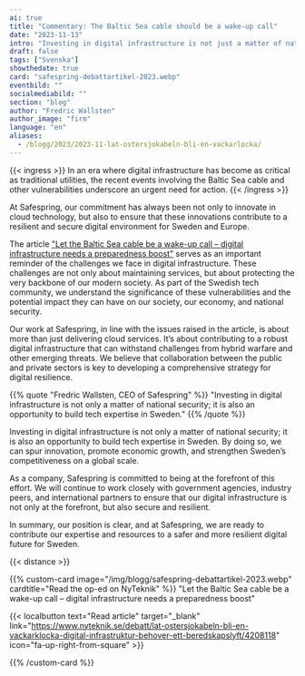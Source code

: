 ```yaml
---
ai: true
title: "Commentary: The Baltic Sea cable should be a wake-up call"
date: "2023-11-13"
intro: "Investing in digital infrastructure is not just a matter of national security; it’s also an opportunity to strengthen tech expertise in Sweden."
draft: false
tags: ["Svenska"]
showthedate: true
card: "safespring-debattartikel-2023.webp"
eventbild: ""
socialmediabild: ""
section: "blog"
author: "Fredric Wallsten"
author_image: "firm"
language: "en"
aliases:
  - /blogg/2023/2023-11-lat-ostersjokabeln-bli-en-vackarlocka/
---
```

{{< ingress >}}
In an era where digital infrastructure has become as critical as traditional utilities, the recent events involving the Baltic Sea cable and other vulnerabilities underscore an urgent need for action.
{{< /ingress >}}

At Safespring, our commitment has always been not only to innovate in cloud technology, but also to ensure that these innovations contribute to a resilient and secure digital environment for Sweden and Europe.

The article ["Let the Baltic Sea cable be a wake-up call – digital infrastructure needs a preparedness boost"](https://www.nyteknik.se/debatt/lat-ostersjokabeln-bli-en-vackarklocka-digital-infrastruktur-behover-ett-beredskapslyft/4208118) serves as an important reminder of the challenges we face in digital infrastructure. These challenges are not only about maintaining services, but about protecting the very backbone of our modern society. As part of the Swedish tech community, we understand the significance of these vulnerabilities and the potential impact they can have on our society, our economy, and national security.

Our work at Safespring, in line with the issues raised in the article, is about more than just delivering cloud services. It’s about contributing to a robust digital infrastructure that can withstand challenges from hybrid warfare and other emerging threats. We believe that collaboration between the public and private sectors is key to developing a comprehensive strategy for digital resilience.

{{% quote "Fredric Wallsten, CEO of Safespring" %}}
"Investing in digital infrastructure is not only a matter of national security; it is also an opportunity to build tech expertise in Sweden."
{{% /quote %}}

Investing in digital infrastructure is not only a matter of national security; it is also an opportunity to build tech expertise in Sweden. By doing so, we can spur innovation, promote economic growth, and strengthen Sweden’s competitiveness on a global scale.

As a company, Safespring is committed to being at the forefront of this effort. We will continue to work closely with government agencies, industry peers, and international partners to ensure that our digital infrastructure is not only at the forefront, but also secure and resilient.

In summary, our position is clear, and at Safespring, we are ready to contribute our expertise and resources to a safer and more resilient digital future for Sweden.

{{< distance >}}

{{% custom-card image="/img/blogg/safespring-debattartikel-2023.webp" cardtitle="Read the op-ed on NyTeknik" %}}
"Let the Baltic Sea cable be a wake-up call – digital infrastructure needs a preparedness boost"

{{< localbutton text="Read article" target="_blank" link="https://www.nyteknik.se/debatt/lat-ostersjokabeln-bli-en-vackarklocka-digital-infrastruktur-behover-ett-beredskapslyft/4208118" icon="fa-up-right-from-square" >}}

{{% /custom-card %}}